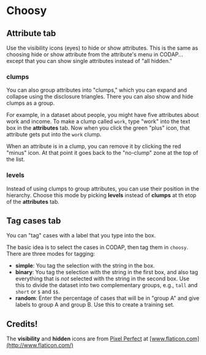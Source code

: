 # Choosy

## Attribute tab

Use the visibility icons (eyes) to hide or show attributes. 
This is the same as choosing hide or show attribute from the attribute's menu in CODAP...
except that you can show single attributes instead of "all hidden."

### clumps
You can also group attributes into "clumps," which you can expand and collapse using the disclosure triangles. 
There you can also show and hide clumps as a group.

For example, in a dataset about people, you might have five attributes about work and income. 
To make a clump called `work`, type "work" into the text box in the **attributes** tab. 
Now when you click the green "plus" icon, that attribute gets put into the `work` clump.

When an attribute is in a clump, you can remove it by clicking the red "minus" icon.
At that point it goes back to the "no-clump" zone at the top of the list.

### levels
Instead of using clumps to group attributes, you can use their position in the hierarchy.
Choose this mode by picking **levels** instead of **clumps** at th etop of the **attributes** tab.

## Tag cases tab

You can "tag" cases with a label that you type into the box.

The basic idea is to select the cases in CODAP, then tag them in `choosy`. There are three modes for tagging:

* **simple**: You tag the selection with the string in the box.
* **binary**: You tag the selection with the string in the first box, and also tag everything that is *not* selected with the string in the second box.
Use this to divide the dataset into two complementary groups, e.g., `tall` and `short` or `$` and `$$`.
* **random**: Enter the percentage of cases that will be in "group A" and give labels to group A and group B. Use this to create a training set.

## Credits!

The **visibility** and **hidden** icons are from [Pixel Perfect](https://www.flaticon.com/authors/pixel-perfect) at [www.flaticon.com](http://www.flaticon.com/)</a>
